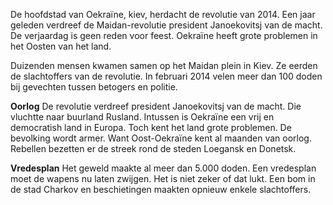 De hoofdstad van Oekraïne, kiev, herdacht de revolutie van 2014.
Een jaar geleden verdreef de Maidan-revolutie president Janoekovitsj van de macht. 
De verjaardag is geen reden voor feest. Oekraïne heeft grote problemen in het Oosten van het land.

Duizenden mensen kwamen samen op het Maidan plein in Kiev. Ze eerden de slachtoffers van de revolutie.
In februari 2014 velen meer dan 100 doden bij gevechten tussen betogers en politie.

__Oorlog__
De revolutie verdreef president Janoekovitsj van de macht. Die vluchtte naar buurland Rusland.
Intussen is Oekraïne een vrij en democratish land in Europa.
Toch kent het land grote problemen. De bevolking wordt armer. Want Oost-Oekraïne kent al maanden van oorlog.
Rebellen bezetten er de streek rond de steden Loegansk en Donetsk.

**Vredesplan**
Het geweld maakte al meer dan 5.000 doden. Een vredesplan moet de wapens nu laten zwijgen.
Het is niet zeker of dat lukt. Een bom in de stad Charkov en beschietingen maakten opnieuw enkele slachtoffers.
